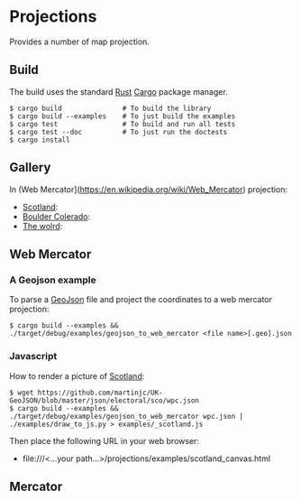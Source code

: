 # Projections

Provides a number of map projection.


## Build

The build uses the standard [Rust](https://rust-lang.org)  [Cargo](https://doc.rust-lang.org/cargo/) package manager.

```
$ cargo build               # To build the library
$ cargo build --examples    # To just build the examples
$ cargo test                # To build and run all tests
$ cargo test --doc          # To just run the doctests
$ cargo install
```

## Gallery

In (Web Mercator](https://en.wikipedia.org/wiki/Web_Mercator) projection:

* [Scotland](doc/scotland_v2.png):
* [Boulder Colerado](doc/bouldercolerado_v1.png):
* [The wolrd](doc/world_v1.png):

## Web Mercator


### A Geojson example

To parse a [GeoJson](http://geojson.org/) file and project the coordinates to a web mercator projection:

```
$ cargo build --examples && ./target/debug/examples/geojson_to_web_mercator <file name>[.geo].json
```

### Javascript


How to render a picture of [Scotland](doc/scotland_v2.png):

```
$ wget https://github.com/martinjc/UK-GeoJSON/blob/master/json/electoral/sco/wpc.json
$ cargo build --examples && ./target/debug/examples/geojson_to_web_mercator wpc.json | ./examples/draw_to_js.py > examples/_scotland.js
```

Then place the following URL in your web browser:
* file:///<...your path...>/projections/examples/scotland_canvas.html


## Mercator


